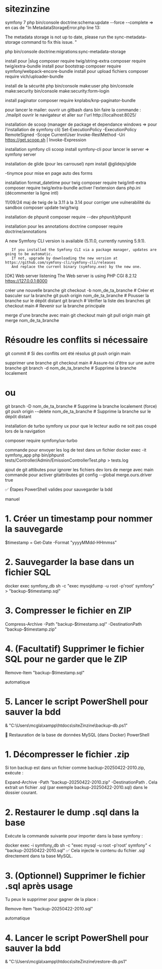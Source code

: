 # sitezinzine

symfony 7
php bin/console doctrine:schema:update --force --complete => en cas de "In MetadataStorageError.php line 13:

  The metadata storage is not up to date, please run the sync-metadata-storage command to fix this issue.  "

php bin/console doctrine:migrations:sync-metadata-storage


install pour |slug
composer require twig/string-extra
composer require twig/extra-bundle
install pour bootstrap
composer require symfony/webpack-encore-bundle
install pour upload fichiers
composer require vich/uploader-bundle

install de la sécurité
php bin/console make:user
php bin/console make:security
bin/console make:security:form-login

install paginator
composer require knplabs/knp-paginator-bundle

pour lancer le mailer:
ouvrir un gitbash dans bin
faire la commande : ./mailpit
ouvrir le navigateur et aller sur l'url http://localhost:8025/

installation de scoop (manager de package et dependance windows => pour l'installation de symfony cli)
Set-ExecutionPolicy -ExecutionPolicy RemoteSigned -Scope CurrentUser
Invoke-RestMethod -Uri https://get.scoop.sh | Invoke-Expression

installation symfony cli
scoop install symfony-cli
pour lancer le server => symfony server

installation de glide (pour les carrousel)
 npm install @glidejs/glide

 -tinymce pour mise en page auto des forms

 installation format_datetime pour twig
 composer require twig/intl-extra
 composer require twig/extra-bundle
 activer l'extension dans php.ini (décommenter la ligne intl)

 11/09/24 maj de twig de la 3.11 à la 3.14 pour corriger une vulnerabilité du sandbox
 composer update twig/twig

 installation de phpunit
 composer require --dev phpunit/phpunit

 installation pour les annotations doctrine
 composer require doctrine/annotations


 A new Symfony CLI version is available (5.11.0, currently running 5.9.1).

       If you installed the Symfony CLI via a package manager, updates are going to be automatic.
       If not, upgrade by downloading the new version at https://github.com/symfony-cli/symfony-cli/releases
       And replace the current binary (symfony.exe) by the new one.

 [OK] Web server listening
      The Web server is using PHP CGI 8.2.12
      https://127.0.0.1:8000


créer une nouvelle branche
git checkout -b nom_de_ta_branche  # Créer et basculer sur la branche
git push origin nom_de_ta_branche  # Pousser la branche sur le dépôt distant
git branch                         # Vérifier la liste des branches
git checkout main                  # Revenir sur la branche principale




 merge d'une branche avec main
 git checkout main
git pull origin main
git merge nom_de_ta_branche
# Résoudre les conflits si nécessaire
git commit # Si des conflits ont été résolus
git push origin main

supprimer une branche 
git checkout main                        # Assure-toi d'être sur une autre branche
git branch -d nom_de_ta_branche          # Supprime la branche localement
# ou
git branch -D nom_de_ta_branche          # Supprime la branche localement (force)
git push origin --delete nom_de_ta_branche # Supprime la branche sur le dépôt distant


installation de turbo symfony ux pour que le lecteur audio ne soit pas coupé lors de la navigation


composer require symfony/ux-turbo

commande pour envoyer les log de test dans un fichier
docker exec -it symfony_app php bin/phpunit tests/Controller/Admin/EmissionControllerTest.php > tests.log

ajout de git attibutes pour ignorer les fichiers dev lors de merge avec main
commande pour activer gitattributes
git config --global merge.ours.driver true

✅ Étapes PowerShell valides pour sauvegarder la bdd

manuel
# 1. Créer un timestamp pour nommer la sauvegarde
$timestamp = Get-Date -Format "yyyyMMdd-HHmmss"

# 2. Sauvegarder la base dans un fichier SQL
docker exec symfony_db sh -c "exec mysqldump -u root -p'root' symfony" > "backup-$timestamp.sql"

# 3. Compresser le fichier en ZIP
Compress-Archive -Path "backup-$timestamp.sql" -DestinationPath "backup-$timestamp.zip"

# 4. (Facultatif) Supprimer le fichier SQL pour ne garder que le ZIP
Remove-Item "backup-$timestamp.sql"

automatique
# 5. Lancer le script PowerShell pour sauver la bdd
& "C:\Users\mcgla\xampp\htdocs\siteZinzine\backup-db.ps1"



🔁 Restauration de la base de données MySQL (dans Docker) PowerShell

# 1. Décompresser le fichier .zip
Si ton backup est dans un fichier comme backup-20250422-2010.zip, exécute :

Expand-Archive -Path "backup-20250422-2010.zip" -DestinationPath .
Cela extrait un fichier .sql (par exemple backup-20250422-2010.sql) dans le dossier courant.

# 2. Restaurer le dump .sql dans la base
Exécute la commande suivante pour importer dans la base symfony :

docker exec -i symfony_db sh -c "exec mysql -u root -p'root' symfony" < "backup-20250422-2010.sql"
✅ Cela injecte le contenu du fichier .sql directement dans ta base MySQL.

# 3. (Optionnel) Supprimer le fichier .sql après usage
Tu peux le supprimer pour gagner de la place :

Remove-Item "backup-20250422-2010.sql"

automatique
# 4. Lancer le script PowerShell pour sauver la bdd
& "C:\Users\mcgla\xampp\htdocs\siteZinzine\restore-db.ps1"
